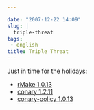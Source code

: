 ```yaml
---

date: "2007-12-22 14:09"
slug: |
  triple-threat
tags:
 - english
title: Triple Threat
---
```


Just in time for the holidays:

-   [rMake
    1.0.13](http://blogs.conary.com/index.php/rmake/2007/12/21/rmake_1_0_13)
-   [conary
    1.2.11](http://blogs.conary.com/index.php/conarynews/2007/12/21/conary_1_2_11_released)
-   [conary-policy
    1.0.13](http://blogs.conary.com/index.php/conarynews/2007/12/21/conary_policy_1_0_13_released)
